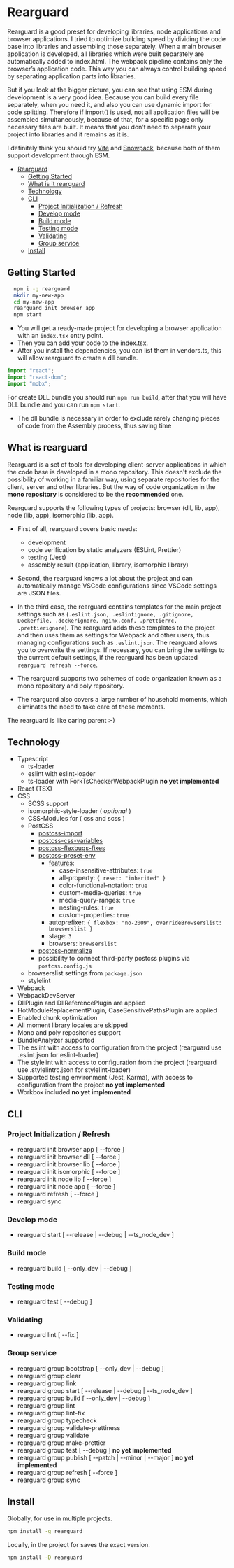 # Rearguard

Rearguard is a good preset for developing libraries, node applications and browser applications. I tried to optimize building speed by dividing the code base into libraries and assembling those separately. When a main browser application is developed, all libraries which were built separately are automatically added to index.html. The webpack pipeline contains only the browser’s application code. This way you can always control building speed by separating application parts into libraries.

But if you look at the bigger picture, you can see that using ESM during development is a very good idea. Because you can build every file separately, when you need it, and also you can use dynamic import for code splitting. Therefore if import() is used, not all application files will be assembled simultaneously, because of that, for a specific page only necessary files are built. It means that you don’t need to separate your project into libraries and it remains as it is.  

I definitely think you should try [Vite](https://github.com/vitejs/vite) and [Snowpack](https://www.snowpack.dev), because both of them support development through ESM.

- [Rearguard](#rearguard)
  - [Getting Started](#getting-started)
  - [What is it rearguard](#what-is-it-rearguard)
  - [Technology](#technology)
  - [CLI](#cli)
    - [Project Initialization / Refresh](#project-initialization--refresh)
    - [Develop mode](#develop-mode)
    - [Build mode](#build-mode)
    - [Testing mode](#testing-mode)
    - [Validating](#validating)
    - [Group service](#group-service)
  - [Install](#install)

<a name="gettingStarted"></a>

## Getting Started

```sh
  npm i -g rearguard
  mkdir my-new-app
  cd my-new-app
  rearguard init browser app
  npm start
```

- You will get a ready-made project for developing a browser application with an `index.tsx` entry point.
- Then you can add your code to the index.tsx.
- After you install the dependencies, you can list them in vendors.ts, this will allow rearguard to create a dll bundle.

```typescript
import "react";
import "react-dom";
import "mobx";
```

For create DLL bundle you should run `npm run build`, after that you will have DLL bundle and you can run `npm start`.

- The dll bundle is necessary in order to exclude rarely changing pieces of code from the Assembly process, thus saving time

<a name="whatIsIt"></a>

## What is rearguard

Rearguard is a set of tools for developing client-server applications in which the code base is developed in a mono repository. This doesn't exclude the possibility of working in a familiar way, using separate repositories for the client, server and other libraries. But the way of code organization in the **mono repository** is considered to be the **recommended** one.

Rearguard supports the following types of projects: browser (dll, lib, app), node (lib, app), isomorphic (lib, app).

- First of all, rearguard covers basic needs:

  - development
  - code verification by static analyzers (ESLint, Prettier)
  - testing (Jest)
  - assembly result (application, library, isomorphic library)

- Second, the rearguard knows a lot about the project and can automatically manage VSCode configurations since VSCode settings are JSON files.
- In the third case, the rearguard contains templates for the main project settings such as (`.eslint.json, .eslintignore, .gitignore, Dockerfile, .dockerignore, nginx.conf, .prettierrc, .prettierignore`). The rearguard adds these templates to the project and then uses them as settings for Webpack and other users, thus managing configurations such as `.eslint.json`. The rearguard allows you to overwrite the settings. If necessary, you can bring the settings to the current default settings, if the rearguard has been updated `rearguard refresh --force`.
- The rearguard supports two schemes of code organization known as a mono repository and poly repository.
- The rearguard also covers a large number of household moments, which eliminates the need to take care of these moments.

The rearguard is like caring parent :-)

<a name="tech"></a>

## Technology

- Typescript
  - ts-loader
  - eslint with eslint-loader
  - ts-loader with ForkTsCheckerWebpackPlugin **no yet implemented**
- React (TSX)
- CSS
  - SCSS support
  - isomorphic-style-loader ( _optional_ )
  - CSS-Modules for ( css and scss )
  - PostCSS
    - [postcss-import](https://github.com/postcss/postcss-import)
    - [postcss-css-variables](https://github.com/MadLittleMods/postcss-css-variables)
    - [postcss-flexbugs-fixes](https://github.com/luisrudge/postcss-flexbugs-fixes)
    - [postcss-preset-env](https://github.com/csstools/postcss-preset-env)
      - [features](https://github.com/csstools/postcss-preset-env/blob/master/src/lib/plugins-by-id.js):
        - case-insensitive-attributes: `true`
        - all-property: `{ reset: "inherited" }`
        - color-functional-notation: `true`
        - custom-media-queries: `true`
        - media-query-ranges: `true`
        - nesting-rules: `true`
        - custom-properties: `true`
      - autoprefixer: `{ flexbox: "no-2009", overrideBrowserslist: browserslist }`
      - stage: `3`
      - browsers: `browserslist`
    - [postcss-normalize](https://github.com/csstools/postcss-normalize)
    - possibility to connect third-party postcss plugins via `postcss.config.js`
  - browserslist settings from `package.json`
  - stylelint
- Webpack
- WebpackDevServer
- DllPlugin and DllReferencePlugin are applied
- HotModuleReplacementPlugin, CaseSensitivePathsPlugin are applied
- Enabled chunk optimization
- All moment library locales are skipped
- Mono and poly repositories support
- BundleAnalyzer supported
- The eslint with access to configuration from the project (rearguard use .eslint.json for eslint-loader)
- The stylelint with access to configuration from the project (rearguard use .stylelintrc.json for stylelint-loader)
- Supported testing environment (Jest, Karma), with access to configuration from the project **no yet implemented**
- Workbox included **no yet implemented**

<a name="cli"></a>

## CLI

### Project Initialization / Refresh

- rearguard init browser app [ --force ]
- rearguard init browser dll [ --force ]
- rearguard init browser lib [ --force ]
- rearguard init isomorphic [ --force ]
- rearguard init node lib [ --force ]
- rearguard init node app [ --force ]
- rearguard refresh [ --force ]
- rearguard sync

### Develop mode

- rearguard start [ --release | --debug | --ts_node_dev ]

### Build mode

- rearguard build [ --only_dev | --debug ]

### Testing mode

- rearguard test [ --debug ]

### Validating

- rearguard lint [ --fix ]

### Group service

- rearguard group bootstrap [ --only_dev | --debug ]
- rearguard group clear
- rearguard group link
- rearguard group start [ --release | --debug | --ts_node_dev ]
- rearguard group build [ --only_dev | --debug ]
- rearguard group lint
- rearguard group lint-fix
- rearguard group typecheck
- rearguard group validate-prettiness
- rearguard group validate
- rearguard group make-prettier
- rearguard group test [ --debug ] **no yet implemented**
- rearguard group publish [ --patch | --minor | --major ] **no yet implemented**
- rearguard group refresh [ --force ]
- rearguard group sync

<a name="install"></a>

## Install

Globally, for use in multiple projects.

```sh
npm install -g rearguard
```

Locally, in the project for saves the exact version.

```sh
npm install -D rearguard
```
